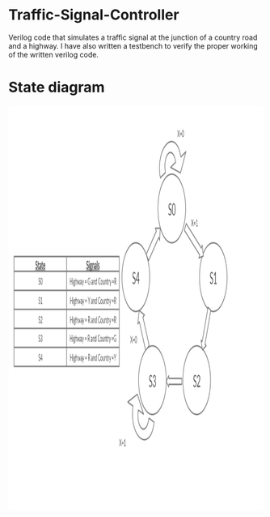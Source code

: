 # Traffic-Signal-Controller
Verilog code that simulates a traffic signal at the junction of a country road and a highway.
I have also written a testbench to verify the proper working of the written verilog code.

# State diagram

<img src="https://github.com/kaustubh77/Traffic-Signal-Controller/blob/master/State%20diagram.jpg" width="1500" height="800" />
